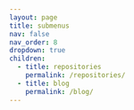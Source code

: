 ```yaml
---
layout: page
title: submenus
nav: false
nav_order: 8
dropdown: true
children:
  - title: repositories
    permalink: /repositories/
  - title: blog
    permalink: /blog/
---
```

